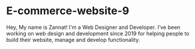 # E-commerce-website-9
Hey, My name is Zannat! I'm a Web Designer and Developer. I’ve been working on web design and development since 2019 for helping people to build their website, manage and develop functionality.
